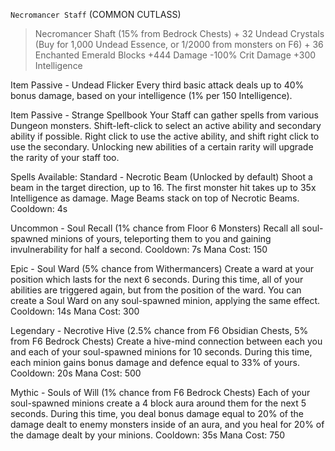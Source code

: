 `Necromancer Staff` (COMMON CUTLASS)
> Necromancer Shaft (15% from Bedrock Chests) + 32 Undead Crystals (Buy for 1,000 Undead Essence, or 1/2000 from monsters on F6) + 36 Enchanted Emerald Blocks
+444 Damage
-100% Crit Damage
+300 Intelligence

Item Passive - Undead Flicker
Every third basic attack deals up to 40% bonus damage, based on your intelligence (1% per 150 Intelligence).

Item Passive - Strange Spellbook
Your Staff can gather spells from various Dungeon monsters. Shift-left-click to select an active ability and secondary ability if possible. Right click to use the active ability, and shift right click to use the secondary. Unlocking new abilities of a certain rarity will upgrade the rarity of your staff too.

Spells Available:
Standard - Necrotic Beam (Unlocked by default)
Shoot a beam in the target direction, up to 16. The first monster hit takes up to 35x Intelligence as damage. Mage Beams stack on top of Necrotic Beams.
Cooldown: 4s

Uncommon - Soul Recall (1% chance from Floor 6 Monsters)
Recall all soul-spawned minions of yours, teleporting them to you and gaining invulnerability for half a second.
Cooldown: 7s
Mana Cost: 150

Epic - Soul Ward (5% chance from Withermancers)
Create a ward at your position which lasts for the next 6 seconds.
During this time, all of your abilities are triggered again, but from the position of the ward.
You can create a Soul Ward on any soul-spawned minion, applying the same effect.
Cooldown: 14s
Mana Cost: 300

Legendary - Necrotive Hive (2.5% chance from F6 Obsidian Chests, 5% from F6 Bedrock Chests)
Create a hive-mind connection between each you and each of your soul-spawned minions for 10 seconds.
During this time, each minion gains bonus damage and defence equal to 33% of yours.
Cooldown: 20s
Mana Cost: 500

Mythic - Souls of Will (1% chance from F6 Bedrock Chests)
Each of your soul-spawned minions create a 4 block aura around them for the next 5 seconds.
During this time, you deal bonus damage equal to 20% of the damage dealt to enemy monsters inside of an aura, and you heal for 20% of the damage dealt by your minions.
Cooldown: 35s
Mana Cost: 750
